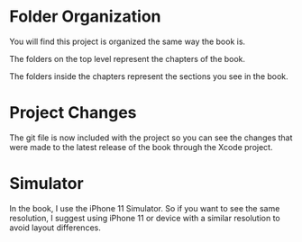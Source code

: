 #  Folder Organization

You will find this project is organized the same way the book is. 

The folders on the top level represent the chapters of the book.

The folders inside the chapters represent the sections you see in the book.

# Project Changes

The git file is now included with the project so you can see the changes that were made to the latest release of the book through the Xcode project.

# Simulator
In the book, I use the iPhone 11 Simulator. So if you want to see the same resolution, I suggest using iPhone 11 or device with a similar resolution to avoid layout differences.

